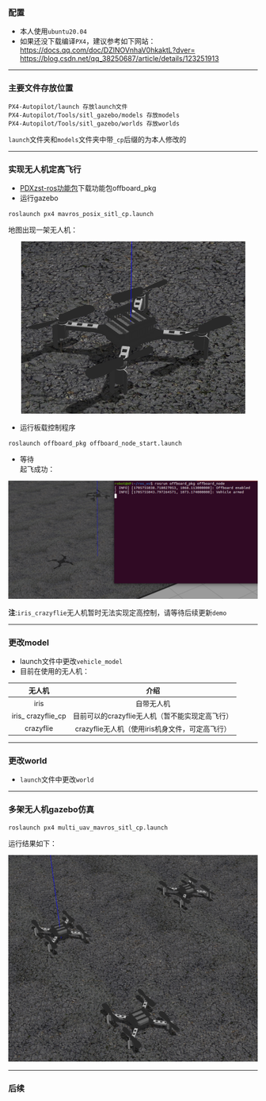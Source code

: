 ### 配置
* 本人使用`ubuntu20.04`  
* 如果还没下载编译`PX4`，建议参考如下网站：  
https://docs.qq.com/doc/DZlNOVnhaV0hkaktL?dver=  
https://blog.csdn.net/qq_38250687/article/details/123251913
****************************************
### 主要文件存放位置
```
PX4-Autopilot/launch 存放launch文件  
PX4-Autopilot/Tools/sitl_gazebo/models 存放models  
PX4-Autopilot/Tools/sitl_gazebo/worlds 存放worlds  
```
`launch`文件夹和`models`文件夹中带`_cp`后缀的为本人修改的  
***
### 实现无人机定高飞行
* [PDXzst-ros功能包](https://github.com/PDXzst/ros_ws/tree/main/catkin_ws/src)下载功能包offboard_pkg  
* 运行gazebo
```
roslaunch px4 mavros_posix_sitl_cp.launch
```
地图出现一架无人机：  
<div align="center">
  
![](photos/single_uav_sitl.png)
</div>

* 运行板载控制程序  
```
roslaunch offboard_pkg offboard_node_start.launch
```
* 等待  
起飞成功： 
<div align="center">
  
![](/photos/fly_success.png)
</div>

**注**:`iris_crazyflie`无人机暂时无法实现定高控制，请等待后续更新`demo`   
***
### 更改model
* launch文件中更改`vehicle_model`  
* 目前在使用的无人机：
<div align="center">
  
|无人机|介绍|
|:---:|:---:|
|iris|自带无人机|
|iris_ crazyflie_cp|目前可以的crazyflie无人机（暂不能实现定高飞行）|
|crazyflie|crazyflie无人机（使用iris机身文件，可定高飞行）|

</div>

***
### 更改world
* `launch`文件中更改`world`  
***
### 多架无人机gazebo仿真
```
roslaunch px4 multi_uav_mavros_sitl_cp.launch
```
运行结果如下：
<div align="center">
  
![](/photos/multi_uav_sitl.png)

</div>

***

### 后续


  
